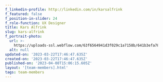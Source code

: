 ```yaml
---
f_linkedin-profile: http://linkedin.com/in/karsalfrink
f_featured: false
f_position-in-slider: 24
f_role-function: UX Designer
title: Kars Alfrink
slug: kars-alfrink
f_portrait-photo:
  url: >-
    https://uploads-ssl.webflow.com/63f6564941d3f029c1a7158b/641b3efa78789f229e5ca798_Kars%20Alfrink.jpeg
  alt: null
updated-on: '2023-03-22T17:46:47.635Z'
created-on: '2023-03-22T17:46:47.635Z'
published-on: '2023-04-08T15:06:15.605Z'
layout: '[team-members].html'
tags: team-members
---
```



